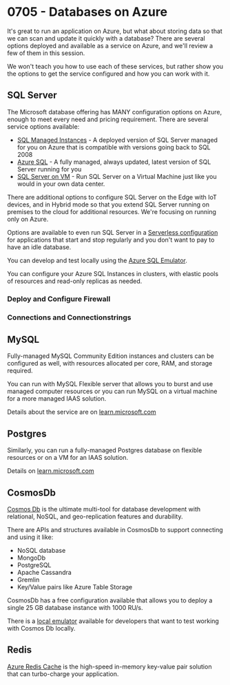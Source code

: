 # 0705 - Databases on Azure

It's great to run an application on Azure, but what about storing data so that we can scan and update it quickly with a database?  There are several options deployed and available as a service on Azure, and we'll review a few of them in this session.

We won't teach you how to use each of these services, but rather show you the options to get the service configured and how you can work with it.

## SQL Server

The Microsoft database offering has MANY configuration options on Azure, enough to meet every need and pricing requirement.  There are several service options available:

- [SQL Managed Instances](https://learn.microsoft.com/azure/azure-sql/managed-instance/sql-managed-instance-paas-overview) - A deployed version of SQL Server managed for you on Azure that is compatible with versions going back to SQL 2008
- [Azure SQL](https://learn.microsoft.com/azure/azure-sql/database/sql-database-paas-overview) - A fully managed, always updated, latest version of SQL Server running for you
- [SQL Server on VM](https://learn.microsoft.com/azure/azure-sql/virtual-machines/windows/sql-server-on-azure-vm-iaas-what-is-overview?view=azuresql) - Run SQL Server on a Virtual Machine just like you would in your own data center.

There are additional options to configure SQL Server on the Edge with IoT devices, and in Hybrid mode so that you extend SQL Server running on premises to the cloud for additional resources.  We're focusing on running only on Azure.

Options are available to even run SQL Server in a [Serverless configuration](https://learn.microsoft.com/azure/azure-sql/database/serverless-tier-overview) for applications that start and stop regularly and you don't want to pay to have an idle database.

You can develop and test locally using the [Azure SQL Emulator](https://learn.microsoft.com/azure/azure-sql/database/local-dev-experience-sql-database-emulator). 

You can configure your Azure SQL Instances in clusters, with elastic pools of resources and read-only replicas as needed.

### Deploy and Configure Firewall

### Connections and Connectionstrings

## MySQL

Fully-managed MySQL Community Edition instances and clusters can be configured as well, with resources allocated per core, RAM, and storage required. 

You can run with MySQL Flexible server that allows you to burst and use managed computer resources or you can run MySQL on a virtual machine for a more managed IAAS solution.

Details about the service are on [learn.microsoft.com](https://learn.microsoft.com/azure/mysql/single-server/overview)

## Postgres

Similarly, you can run a fully-managed Postgres database on flexible resources or on a VM for an IAAS solution.

Details on [learn.microsoft.com](https://learn.microsoft.com/azure/postgresql/single-server/overview)

## CosmosDb

[Cosmos Db](https://learn.microsoft.com/azure/cosmos-db/introduction) is the ultimate multi-tool for database development with relational, NoSQL, and geo-replication features and durability.

There are APIs and structures available in CosmosDb to support connecting and using it like:

- NoSQL database
- MongoDb
- PostgreSQL
- Apache Cassandra
- Gremlin
- Key/Value pairs like Azure Table Storage

CosmosDb has a free configuration available that allows you to deploy a single 25 GB database instance with 1000 RU/s.

There is a [local emulator](https://learn.microsoft.com/azure/cosmos-db/local-emulator) available for developers that want to test working with Cosmos Db locally. 

## Redis

[Azure Redis Cache](https://learn.microsoft.com/azure/azure-cache-for-redis/cache-overview) is the high-speed in-memory key-value pair solution that can turbo-charge your application.